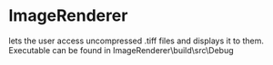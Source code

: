 # ImageRenderer
lets the user access uncompressed .tiff files and displays it to them. Executable can be found in ImageRenderer\build\src\Debug
